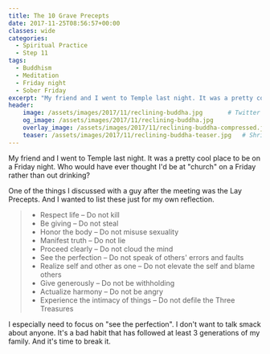 ```yaml
---
title: The 10 Grave Precepts
date: 2017-11-25T08:56:57+00:00
classes: wide
categories:
  - Spiritual Practice
  - Step 11
tags:
  - Buddhism
  - Meditation
  - Friday night
  - Sober Friday
excerpt: "My friend and I went to Temple last night. It was a pretty cool place to be on a Friday night. Who would have ever thought I'd be at *church* on a Friday rather than out drinking?"
header:
    image: /assets/images/2017/11/reclining-buddha.jpg       # Twitter (use 'overlay_image')
    og_image: /assets/images/2017/11/reclining-buddha.jpg
    overlay_image: /assets/images/2017/11/reclining-buddha-compressed.jpg  # Article header at 2048x768
    teaser: /assets/images/2017/11/reclining-buddha-teaser.jpg   # Shrink image to 575x216 
---
```


My friend and I went to Temple last night. It was a pretty cool place to be on a Friday night. Who would have ever thought I'd be at "church" on a Friday rather than out drinking?

One of the things I discussed with a guy after the meeting was the Lay Precepts. And I wanted to list these just for my own reflection.

<blockquote>
<ul>
 	<li>Respect life – Do not kill</li>
 	<li>Be giving – Do not steal</li>
 	<li>Honor the body – Do not misuse sexuality</li>
 	<li>Manifest truth – Do not lie</li>
 	<li>Proceed clearly – Do not cloud the mind</li>
 	<li>See the perfection – Do not speak of others' errors and faults</li>
 	<li>Realize self and other as one – Do not elevate the self and blame others</li>
 	<li>Give generously – Do not be withholding</li>
 	<li>Actualize harmony – Do not be angry</li>
 	<li>Experience the intimacy of things – Do not defile the Three Treasures</li>
</ul>
</blockquote>I especially need to focus on "see the perfection". I don't want to talk smack about anyone. It's a bad habit that has followed at least 3 generations of my family. And it's time to break it.